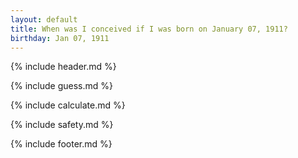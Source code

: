 ```yaml
---
layout: default
title: When was I conceived if I was born on January 07, 1911?
birthday: Jan 07, 1911
---
```


{% include header.md %}

{% include guess.md %}

{% include calculate.md %}

{% include safety.md %}

{% include footer.md %}



